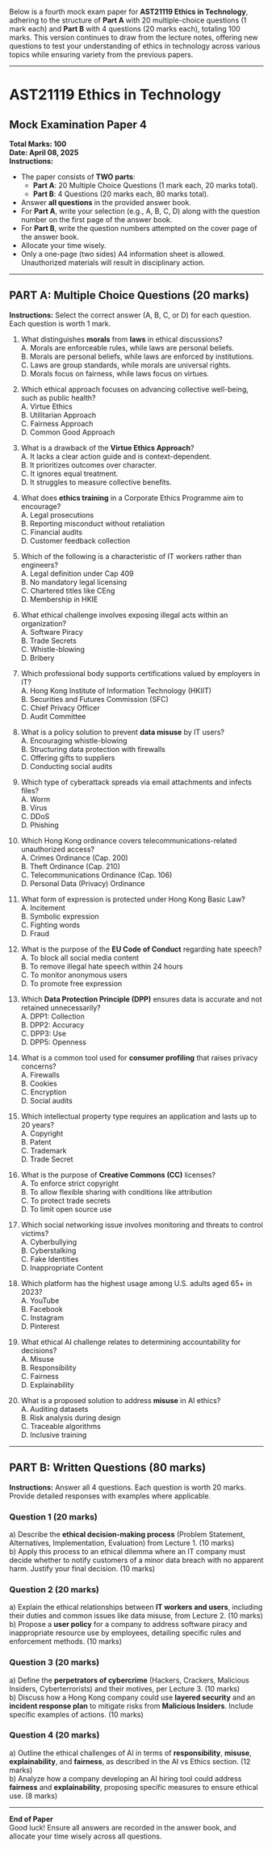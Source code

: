 Below is a fourth mock exam paper for **AST21119 Ethics in Technology**, adhering to the structure of **Part A** with 20 multiple-choice questions (1 mark each) and **Part B** with 4 questions (20 marks each), totaling 100 marks. This version continues to draw from the lecture notes, offering new questions to test your understanding of ethics in technology across various topics while ensuring variety from the previous papers.

---

# AST21119 Ethics in Technology  
## Mock Examination Paper 4  
**Total Marks: 100**  
**Date: April 08, 2025**  
**Instructions:**  
- The paper consists of **TWO parts**:  
  - **Part A**: 20 Multiple Choice Questions (1 mark each, 20 marks total).  
  - **Part B**: 4 Questions (20 marks each, 80 marks total).  
- Answer **all questions** in the provided answer book.  
- For **Part A**, write your selection (e.g., A, B, C, D) along with the question number on the first page of the answer book.  
- For **Part B**, write the question numbers attempted on the cover page of the answer book.  
- Allocate your time wisely.  
- Only a one-page (two sides) A4 information sheet is allowed. Unauthorized materials will result in disciplinary action.  

---

## PART A: Multiple Choice Questions (20 marks)  
**Instructions:** Select the correct answer (A, B, C, or D) for each question. Each question is worth 1 mark.

1. What distinguishes **morals** from **laws** in ethical discussions?  
   A. Morals are enforceable rules, while laws are personal beliefs.  
   B. Morals are personal beliefs, while laws are enforced by institutions.  
   C. Laws are group standards, while morals are universal rights.  
   D. Morals focus on fairness, while laws focus on virtues.  

2. Which ethical approach focuses on advancing collective well-being, such as public health?  
   A. Virtue Ethics  
   B. Utilitarian Approach  
   C. Fairness Approach  
   D. Common Good Approach  

3. What is a drawback of the **Virtue Ethics Approach**?  
   A. It lacks a clear action guide and is context-dependent.  
   B. It prioritizes outcomes over character.  
   C. It ignores equal treatment.  
   D. It struggles to measure collective benefits.  

4. What does **ethics training** in a Corporate Ethics Programme aim to encourage?  
   A. Legal prosecutions  
   B. Reporting misconduct without retaliation  
   C. Financial audits  
   D. Customer feedback collection  

5. Which of the following is a characteristic of IT workers rather than engineers?  
   A. Legal definition under Cap 409  
   B. No mandatory legal licensing  
   C. Chartered titles like CEng  
   D. Membership in HKIE  

6. What ethical challenge involves exposing illegal acts within an organization?  
   A. Software Piracy  
   B. Trade Secrets  
   C. Whistle-blowing  
   D. Bribery  

7. Which professional body supports certifications valued by employers in IT?  
   A. Hong Kong Institute of Information Technology (HKIIT)  
   B. Securities and Futures Commission (SFC)  
   C. Chief Privacy Officer  
   D. Audit Committee  

8. What is a policy solution to prevent **data misuse** by IT users?  
   A. Encouraging whistle-blowing  
   B. Structuring data protection with firewalls  
   C. Offering gifts to suppliers  
   D. Conducting social audits  

9. Which type of cyberattack spreads via email attachments and infects files?  
   A. Worm  
   B. Virus  
   C. DDoS  
   D. Phishing  

10. Which Hong Kong ordinance covers telecommunications-related unauthorized access?  
    A. Crimes Ordinance (Cap. 200)  
    B. Theft Ordinance (Cap. 210)  
    C. Telecommunications Ordinance (Cap. 106)  
    D. Personal Data (Privacy) Ordinance  

11. What form of expression is protected under Hong Kong Basic Law?  
    A. Incitement  
    B. Symbolic expression  
    C. Fighting words  
    D. Fraud  

12. What is the purpose of the **EU Code of Conduct** regarding hate speech?  
    A. To block all social media content  
    B. To remove illegal hate speech within 24 hours  
    C. To monitor anonymous users  
    D. To promote free expression  

13. Which **Data Protection Principle (DPP)** ensures data is accurate and not retained unnecessarily?  
    A. DPP1: Collection  
    B. DPP2: Accuracy  
    C. DPP3: Use  
    D. DPP5: Openness  

14. What is a common tool used for **consumer profiling** that raises privacy concerns?  
    A. Firewalls  
    B. Cookies  
    C. Encryption  
    D. Social audits  

15. Which intellectual property type requires an application and lasts up to 20 years?  
    A. Copyright  
    B. Patent  
    C. Trademark  
    D. Trade Secret  

16. What is the purpose of **Creative Commons (CC)** licenses?  
    A. To enforce strict copyright  
    B. To allow flexible sharing with conditions like attribution  
    C. To protect trade secrets  
    D. To limit open source use  

17. Which social networking issue involves monitoring and threats to control victims?  
    A. Cyberbullying  
    B. Cyberstalking  
    C. Fake Identities  
    D. Inappropriate Content  

18. Which platform has the highest usage among U.S. adults aged 65+ in 2023?  
    A. YouTube  
    B. Facebook  
    C. Instagram  
    D. Pinterest  

19. What ethical AI challenge relates to determining accountability for decisions?  
    A. Misuse  
    B. Responsibility  
    C. Fairness  
    D. Explainability  

20. What is a proposed solution to address **misuse** in AI ethics?  
    A. Auditing datasets  
    B. Risk analysis during design  
    C. Traceable algorithms  
    D. Inclusive training  

---

## PART B: Written Questions (80 marks)  
**Instructions:** Answer all 4 questions. Each question is worth 20 marks. Provide detailed responses with examples where applicable.

### Question 1 (20 marks)  
a) Describe the **ethical decision-making process** (Problem Statement, Alternatives, Implementation, Evaluation) from Lecture 1. (10 marks)  
b) Apply this process to an ethical dilemma where an IT company must decide whether to notify customers of a minor data breach with no apparent harm. Justify your final decision. (10 marks)  

### Question 2 (20 marks)  
a) Explain the ethical relationships between **IT workers and users**, including their duties and common issues like data misuse, from Lecture 2. (10 marks)  
b) Propose a **user policy** for a company to address software piracy and inappropriate resource use by employees, detailing specific rules and enforcement methods. (10 marks)  

### Question 3 (20 marks)  
a) Define the **perpetrators of cybercrime** (Hackers, Crackers, Malicious Insiders, Cyberterrorists) and their motives, per Lecture 3. (10 marks)  
b) Discuss how a Hong Kong company could use **layered security** and an **incident response plan** to mitigate risks from **Malicious Insiders**. Include specific examples of actions. (10 marks)  

### Question 4 (20 marks)  
a) Outline the ethical challenges of AI in terms of **responsibility**, **misuse**, **explainability**, and **fairness**, as described in the AI vs Ethics section. (12 marks)  
b) Analyze how a company developing an AI hiring tool could address **fairness** and **explainability**, proposing specific measures to ensure ethical use. (8 marks)  

---

**End of Paper**  
Good luck! Ensure all answers are recorded in the answer book, and allocate your time wisely across all questions.
